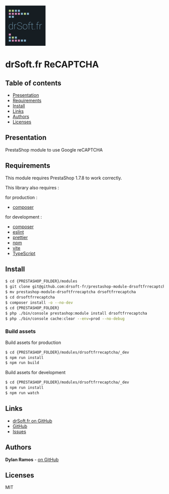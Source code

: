 ![drSoft.fr](logo.png)

# drSoft.fr ReCAPTCHA

## Table of contents

- [Presentation](#Presentation)
- [Requirements](#Requirements)
- [Install](#Install)
- [Links](#Links)
- [Authors](#Authors)
- [Licenses](#Licenses)

## Presentation

PrestaShop module to use Google reCAPTCHA

## Requirements

This module requires PrestaShop 1.7.8 to work correctly.

This library also requires :

for production :

- [composer](https://getcomposer.org/)

for development :

- [composer](https://getcomposer.org/)
- [eslint](https://eslint.org/)
- [prettier](https://prettier.io/)
- [npm](https://www.npmjs.com/)
- [vite](https://vitejs.dev/)
- [TypeScript](https://www.typescriptlang.org/index.html)

## Install

```bash
$ cd {PRESTASHOP_FOLDER}/modules
$ git clone git@github.com:drsoft-fr/prestashop-module-drsoftfrrecaptcha.git
$ mv prestashop-module-drsoftfrrecaptcha drsoftfrrecaptcha
$ cd drsoftfrrecaptcha
$ composer install -o --no-dev
$ cd {PRESTASHOP_FOLDER}
$ php ./bin/console prestashop:module install drsoftfrrecaptcha
$ php ./bin/console cache:clear --env=prod --no-debug
```

### Build assets

Build assets for production

```bash
$ cd {PRESTASHOP_FOLDER}/modules/drsoftfrrecaptcha/_dev
$ npm run install
$ npm run build
```

Build assets for development

```bash
$ cd {PRESTASHOP_FOLDER}/modules/drsoftfrrecaptcha/_dev
$ npm run install
$ npm run watch
```

## Links

- [drSoft.fr on GitHub](https://github.com/drsoft-fr)
- [GitHub](https://github.com/drsoft-fr/prestashop-module-drsoftfrrecaptcha)
- [Issues](https://github.com/drsoft-fr/prestashop-module-drsoftfrrecaptcha/issues)

## Authors

**Dylan Ramos** - [on GitHub](https://github.com/dylan-ramos)

## Licenses

MIT
